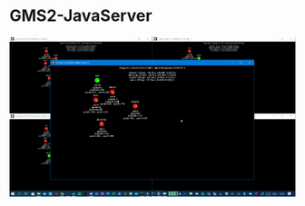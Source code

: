# GMS2-JavaServer

![Showcase](https://raw.githubusercontent.com/zwazel/GMS2-JavaServer/main/showCase/networkTests/ROTATION.gif)
